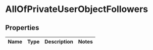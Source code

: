 # AllOfPrivateUserObjectFollowers

## Properties
Name | Type | Description | Notes
------------ | ------------- | ------------- | -------------

